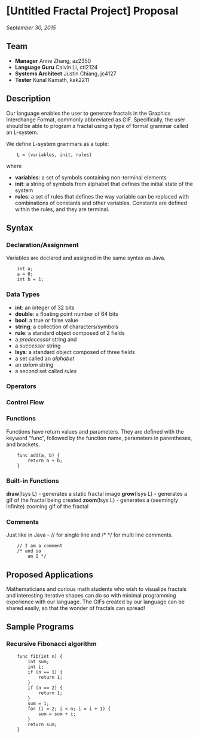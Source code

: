 [Untitled Fractal Project] Proposal
=============

*September 30, 2015*

Team
-------------
- **Manager** Anne Zhang, az2350
- **Language Guru** Calvin Li, ctl2124
- **Systems Architect** Justin Chiang, jc4127
- **Tester** Kunal Kamath, kak2211

Description
-------------
Our language enables the user to generate fractals in the Graphics Interchange Format, commonly abbreviated as GIF. Specifically, the user should be able to program a fractal using a type of formal grammar called an L-system.

We define L-system grammars as a tuple:
```
    L = (variables, init, rules)
```
where
- **variables**:  a set of symbols containing non-terminal elements
- **init**: a string of symbols from alphabet that defines the initial state of the system
- **rules**: a set of rules that defines the way variable can be replaced with combinations of constants and other variables. Constants are defined within the rules, and they are terminal.

Syntax
-------------
### Declaration/Assignment
Variables are declared and assigned in the same syntax as Java.
```
    int a;
    a = 0;
    int b = 1;
```

### Data Types
- **int**: an integer of 32 bits
- **double**: a floating point number of 64 bits
- **bool**: a true or false value
- **string**: a collection of characters/symbols
- **rule**: a standard object composed of 2 fields
 - a *predecessor* string and
 - a *successor* string
- **lsys**: a standard object composed of three fields
 - a set called an *alphabet*
 - an *axiom* string
 - a second set called *rules*

### Operators

### Control Flow

### Functions
Functions have return values and parameters. They are defined with the keyword “func”, followed by the function name, parameters in parentheses, and brackets.
```
    func add(a, b) {
        return a + b;
    }
```

### Built-in Functions
**draw**(lsys L) - generates a static fractal image
**grow**(lsys L) - generates a gif of the fractal being created
**zoom**(lsys L) - generates a (seemingly infinite) zooming gif of the fractal

### Comments
Just like in Java - // for single line and /* */ for multi line comments.
```
    // I am a comment
    /* and so
        am I */
```

Proposed Applications
-------------
Mathematicians and curious math students who wish to visualize fractals and interesting iterative shapes can do so with minimal programming experience with our language. The GIFs created by our language can be shared easily, so that the wonder of fractals can spread!

Sample Programs
-------------

### Recursive Fibonacci algorithm
```
    func fib(int n) {
        int sum;
        int i;
        if (n == 1) {
            return 1;
        }
        if (n == 2) {
            return 1;
        }
        sum = 1;
        for (i = 2; i < n; i = i + 1) {
            sum = sum + i;
        }
        return sum;
    }
```
